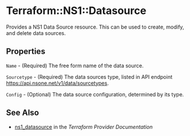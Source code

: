 # Terraform::NS1::Datasource

Provides a NS1 Data Source resource. This can be used to create, modify, and delete data sources.

## Properties

`Name` - (Required) The free form name of the data source.

`Sourcetype` - (Required) The data sources type, listed in API endpoint https://api.nsone.net/v1/data/sourcetypes.

`Config` - (Optional) The data source configuration, determined by its type.


## See Also

* [ns1_datasource](https://www.terraform.io/docs/providers/ns1/r/datasource.html) in the _Terraform Provider Documentation_